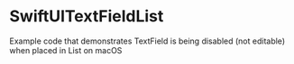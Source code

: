 # SwiftUITextFieldList
Example code that demonstrates TextField is being disabled (not editable) when placed in List on macOS

